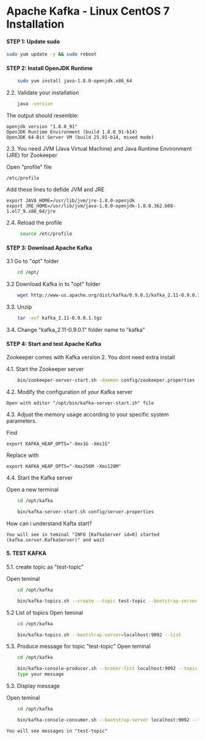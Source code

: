 
# Apache Kafka - Linux CentOS 7 Installation

#### STEP 1: Update sudo
```bash
sudo yum update -y && sudo reboot
```

#### STEP 2: Install OpenJDK Runtime
```bash
	sudo yum install java-1.8.0-openjdk.x86_64
```
2.2. Validate your installation
```bash
	java -version
```
The output should resemble:

	openjdk version "1.8.0_91"
	OpenJDK Runtime Environment (build 1.8.0_91-b14)
	OpenJDK 64-Bit Server VM (build 25.91-b14, mixed mode)

2.3. You need JVM (Java Virtual Machine) and Java Runtime Environment (JRE) for Zookeeper

Open "profile" file
	
    /etc/profile 

Add these lines to defide JVM and JRE

	export JAVA_HOME=/usr/lib/jvm/jre-1.8.0-openjdk
	export JRE_HOME=/usr/lib/jvm/java-1.8.0-openjdk-1.8.0.362.b08-1.el7_9.x86_64/jre

2.4. Reload the profile
```bash   
     source /etc/profile
```

#### STEP 3: Download Apache Kafka

3.1 Go to "opt" folder
```bash 
	cd /opt/
```
3.2 Download Kafka in to "opt" folder
```bash 
	wget http://www-us.apache.org/dist/kafka/0.9.0.1/kafka_2.11-0.9.0.1.tgz
```
3.3. Unzip
```bash 
	tar -xvf kafka_2.11-0.9.0.1.tgz
```
3.4. Change "kafka_2.11-0.9.0.1" folder name to "kafka"


#### STEP 4: Start and test Apache Kafka

Zookeeper comes with Kafka version 2. You dont need extra install 

4.1. Start the Zookeeper server 
```bash 
	bin/zookeeper-server-start.sh -daemon config/zookeeper.properties
```

4.2. Modify the configuration of your Kafka server

	Open with editor "/opt/bin/kafka-server-start.sh" file

4.3. Adjust the memory usage according to your specific system parameters.
	
Find
    
    export KAFKA_HEAP_OPTS="-Xmx1G -Xms1G"

Replace with
	
    export KAFKA_HEAP_OPTS="-Xmx256M -Xms128M"

4.4. Start the Kafka server

Open a new terminal

```bash
	cd /opt/kafka
```

```bash
	bin/kafka-server-start.sh config/server.properties
```
How can i understand Kafta start?
	
    You will see in teminal "INFO [KafkaServer id=0] started (kafka.server.KafkaServer)" and wait

#### 5. TEST KAFKA

5.1. create topic as "test-topic"
	
Open teminal
```bash
	cd /opt/kafka
```
```bash
	bin/kafka-topics.sh --create --topic test-topic --bootstrap-server localhost:9092 --replication-factor 1 --partitions 4
```

5.2 List of topics
Open teminal
```bash
	cd /opt/kafka
```
```bash
	bin/kafka-topics.sh --bootstrap-server=localhost:9092 --list
```	
5.3. Produce message for topic "test-topic"
Open teminal
```bash
	cd /opt/kafka
```
```bash
	bin/kafka-console-producer.sh --broker-list localhost:9092 --topic test-topic
	type your message
```	
5.3. Display message

Open teminal
```bash
	cd /opt/kafka
```
```bash
	bin/kafka-console-consumer.sh --bootstrap-server localhost:9092 --topic test-topic --from-beginning
```
    You will see messages in "test-topic" 




